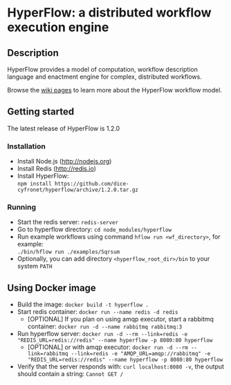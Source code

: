 # HyperFlow: a distributed workflow execution engine

## Description

HyperFlow provides a model of computation, workflow description language and enactment engine for complex, distributed workflows.

Browse the [wiki pages](https://github.com/balis/hyperflow/wiki) to learn more about the HyperFlow workflow model. 

## Getting started

The latest release of HyperFlow is 1.2.0

### Installation
* Install Node.js (http://nodejs.org)
* Install Redis (http://redis.io) 
* Install HyperFlow:<br>`npm install https://github.com/dice-cyfronet/hyperflow/archive/1.2.0.tar.gz`

### Running
* Start the redis server: `redis-server`
* Go to hyperflow directory: `cd node_modules/hyperflow`
* Run example workflows using command `hflow run <wf_directory>`, for example:<br>```./bin/hflow run ./examples/Sqrsum```
* Optionally, you can add directory `<hyperflow_root_dir>/bin` to your system `PATH`

## Using Docker image
* Build the image: `docker build -t hyperflow .`
* Start redis container: `docker run --name redis -d redis`
    * [OPTIONAL] If you plan on using amqp executor, start a rabbitmq container: `docker run -d --name rabbitmq rabbitmq:3`
* Run hyperflow server: `docker run -d --rm --link=redis -e "REDIS_URL=redis://redis" --name hyperflow -p 8080:80 hyperflow`
    * [OPTIONAL] or with amqp executor: `docker run -d --rm --link=rabbitmq --link=redis -e "AMQP_URL=amqp://rabbitmq" -e "REDIS_URL=redis://redis" --name hyperflow -p 8080:80 hyperflow`
* Verify that the server responds with: `curl localhost:8080 -v`, the output should contain a string: `Cannot GET /`
